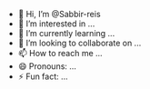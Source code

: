 - 👋 Hi, I’m @Sabbir-reis
- 👀 I’m interested in ...
- 🌱 I’m currently learning ...
- 💞️ I’m looking to collaborate on ...
- 📫 How to reach me ...
- 😄 Pronouns: ...
- ⚡ Fun fact: ...

<!---
Sabbir-reis/Sabbir-reis is a ✨ special ✨ repository because its `README.md` (this file) appears on your GitHub profile.
You can click the Preview link to take a look at your changes.
--->
